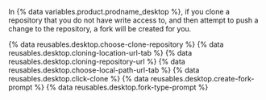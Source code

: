 In {% data variables.product.prodname_desktop %}, if you clone a repository that you do not have write access to, and then attempt to push a change to the repository, a fork will be created for you.

{% data reusables.desktop.choose-clone-repository %}
{% data reusables.desktop.cloning-location-url-tab %}
{% data reusables.desktop.cloning-repository-url %}
{% data reusables.desktop.choose-local-path-url-tab %}
{% data reusables.desktop.click-clone %}
{% data reusables.desktop.create-fork-prompt %}
{% data reusables.desktop.fork-type-prompt %}

